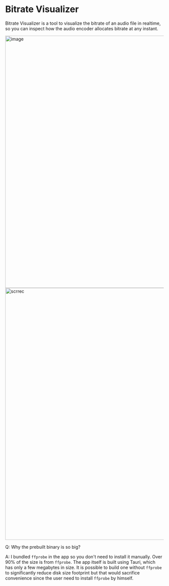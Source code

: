 # Bitrate Visualizer

Bitrate Visualizer is a tool to visualize the bitrate of an audio file in realtime, so you can inspect how the audio encoder allocates bitrate at any instant.

<img width="801" alt="image" src="https://user-images.githubusercontent.com/55270174/217414589-8fd79013-d897-41a5-a804-1a6cfaa05e72.png">

<img width="800" alt="scrrec" src="https://user-images.githubusercontent.com/55270174/217415947-4a0cd26f-2b4a-48b5-9a90-a946021f8150.gif">

Q: Why the prebuilt binary is so big?

A: I bundled `ffprobe` in the app so you don't need to install it manually. Over 90% of the size is from `ffprobe`. The app itself is built using Tauri, which has only a few megabytes in size. It is possible to build one without `ffprobe` to significantly reduce disk size footprint but that would sacrifice convenience since the user need to install `ffprobe` by himself.